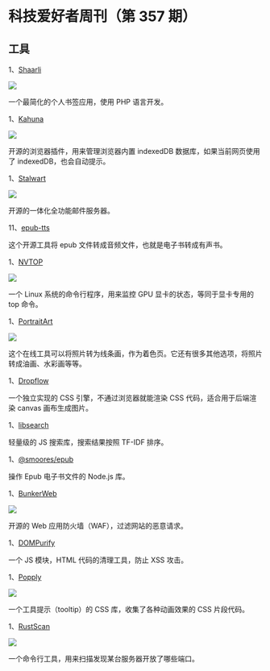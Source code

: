 # 科技爱好者周刊（第 357 期）

## 工具

1、[Shaarli](https://github.com/shaarli/Shaarli)

![](https://cdn.beekka.com/blogimg/asset/202503/bg2025032206.webp)

一个最简化的个人书签应用，使用 PHP 语言开发。

1、[Kahuna](https://github.com/hummingme/kahuna)

![](https://cdn.beekka.com/blogimg/asset/202504/bg2025040901.webp)

开源的浏览器插件，用来管理浏览器内置 indexedDB 数据库，如果当前网页使用了 indexedDB，也会自动提示。

1、[Stalwart](https://github.com/stalwartlabs/mail-server)

![](https://cdn.beekka.com/blogimg/asset/202503/bg2025032902.webp)

开源的一体化全功能邮件服务器。

11、[epub-tts](https://github.com/rafael1mc/epub-tts)

这个开源工具将 epub 文件转成音频文件，也就是电子书转成有声书。

1、[NVTOP](https://github.com/Syllo/nvtop)

![](https://cdn.beekka.com/blogimg/asset/202403/bg2024031301.webp)

一个 Linux 系统的命令行程序，用来监控 GPU 显卡的状态，等同于显卡专用的 top 命令。

1、[PortraitArt](https://portraitart.app/photo-to-coloring-page)

![](https://cdn.beekka.com/blogimg/asset/202403/bg2024031302.webp)

这个在线工具可以将照片转为线条画，作为着色页。它还有很多其他选项，将照片转成油画、水彩画等等。

1、[Dropflow](https://github.com/chearon/dropflow)

一个独立实现的 CSS 引擎，不通过浏览器就能渲染 CSS 代码，适合用于后端渲染 canvas 画布生成图片。

1、[libsearch](https://github.com/thesephist/libsearch)

轻量级的 JS 搜索库，搜索结果按照 TF-IDF 排序。

1、[@smoores/epub](https://www.npmjs.com/package/@smoores/epub)

操作 Epub 电子书文件的 Node.js 库。

1、[BunkerWeb](https://github.com/bunkerity/bunkerweb)

![](https://cdn.beekka.com/blogimg/asset/202412/bg2024123106.webp)

开源的 Web 应用防火墙（WAF），过滤网站的恶意请求。

1、[DOMPurify](https://github.com/cure53/DOMPurify)

一个 JS 模块，HTML 代码的清理工具，防止 XSS 攻击。

1、[Popply](https://github.com/JhojanGgarcia/PopplyLibrary)

![](https://cdn.beekka.com/blogimg/asset/202407/bg2024070403.webp)

一个工具提示（tooltip）的 CSS 库，收集了各种动画效果的 CSS 片段代码。

1、[RustScan](https://github.com/RustScan/RustScan)

![](https://cdn.beekka.com/blogimg/asset/202308/bg2023082609.webp)

一个命令行工具，用来扫描发现某台服务器开放了哪些端口。